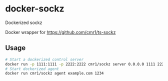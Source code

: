 # docker-sockz
Dockerized sockz

Docker wrapper for https://github.com/cmr1/ts-sockz

## Usage

```bash
# Start a dockerized control server
docker run -p 1111:1111 -p 2222:2222 cmr1/sockz server 0.0.0.0 1111 2222
# Start dockerized agent
docker run cmr1/sockz agent example.com 1234
```
